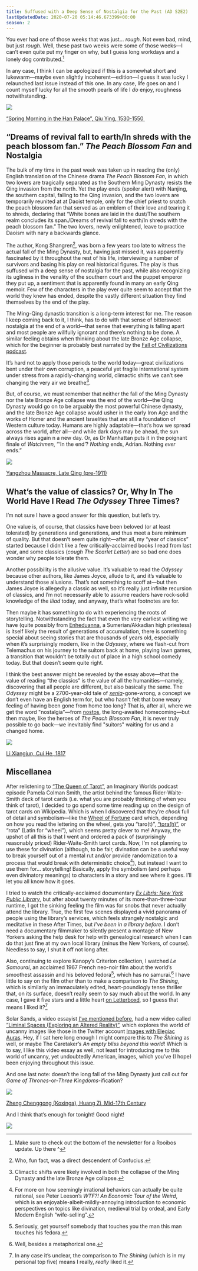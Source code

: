 ```yaml
---
title: Suffused with a Deep Sense of Nostalgia for the Past (AD S2E2)
lastUpdatedDate: 2020-07-20 05:14:46.673399+00:00
season: 2
---
```


You ever had one of those weeks that was just… *rough*. Not even bad, mind, but just *rough*. Well, these past two weeks were some of those weeks—I can’t even quite put my finger on why, but I guess long workdays and a lonely dog contributed.[^1]

In any case, I think I can be apologized if this is a somewhat short and lukewarm—maybe even slightly incoherent—edition—I guess it was lucky I relaunched last issue instead of this one. In any case, life goes on and I count myself lucky for all the smooth pearls of life I *do* enjoy, roughness notwithstanding.

 ![](https://buttondown-attachments.s3.us-west-2.amazonaws.com/images/5bb2e3ef-6ec9-494b-9526-cdab3be5f1bf.jpg) 

[“Spring Morning in the Han Palace”, Qiu Ying, 1530-1550 ](https://commons.wikimedia.org/wiki/File:Ch%27iu_Ying_001.jpg)

## “Dreams of revival fall to earth/In shreds with the peach blossom fan.” *The Peach Blossom Fan* and Nostalgia

The bulk of my time in the past week was taken up in reading the (only) English translation of the Chinese drama *The Peach Blossom Fan*, in which two lovers are tragically separated as the Southern Ming Dynasty resists the Qing invasion from the north. Yet the play ends (spoiler alert) with Nanjing, the southern capital, falling to the Qing invasion, and the two lovers are temporarily reunited at at Daoist temple, only for the chief priest to snatch the peach blossom fan that served as an emblem of their love and tearing it to shreds, declaring that “White bones are laid in the dust/The southern realm concludes its span./Dreams of revival fall to earth/In shreds with the peach blossom fan.” The two lovers, newly enlightened, leave to practice Daoism with nary a backwards glance.

The author, Kong Shangren[^2], was born a few years too late to witness the actual fall of the Ming Dynasty, but, having just missed it, was apparently fascinated by it throughout the rest of his life, interviewing a number of survivors and basing his play on real historical figures. The play is thus suffused with a deep sense of nostalgia for the past, while also recognizing its ugliness in the venality of the southern court and the puppet emperor they put up, a sentiment that is apparently found in many an early Qing memoir. Few of the characters in the play ever quite seem to accept that the world they knew has ended, despite the vastly different situation they find themselves by the end of the play.

The Ming-Qing dynastic transition is a long-term interest for me.  The reason I keep coming back to it, I think, has to do with that sense of bittersweet nostalgia at the end of a world—that sense that everything is falling apart and most people are willfully ignorant and there’s nothing to be done. A similar feeling obtains when thinking about the late Bronze Age collapse, which for the beginner is probably best narrated by the [Fall of Civilizations podcast](https://fallofcivilizationspodcast.com/2019/01/21/episode-2-is-now-live/).

It’s hard not to apply those periods to the world today—great civilizations bent under their own corruption, a peaceful yet fragile international system under stress from a rapidly-changing world, climactic shifts we can’t see changing the very air we breathe[^3].

But, of course, we must remember that neither the fall of the Ming Dynasty nor the late Bronze Age collapse was the end of the world—the Qing Dynasty would go on to be arguably the most powerful Chinese dynasty, and the late Bronze Age collapse would usher in the early Iron Age and the works of Homer and the ancient Israelites that are still a foundation of Western culture today. Humans are highly adaptable—that’s how we spread across the world, after all—and while dark days may be ahead, the sun always rises again n a new day. Or, as Dr Manhattan puts it in the poignant finale of *Watchmen*, “‘In the end’? _Nothing_ ends, Adrian. Nothing _ever_ ends.”

 ![](https://buttondown-attachments.s3.us-west-2.amazonaws.com/images/4d1b7a70-4736-43d9-8932-2221baf4e7e5.jpg) 

[Yangzhou Massacre, Late Qing (pre-1911)](https://en.wikipedia.org/wiki/File:Yangzhou_massacre.jpg)

## What’s the value of classics? Or, Why In The World Have I Read *The Odyssey* Three Times?

I’m not sure I have a good answer for this question, but let’s try.

One value is, of course, that classics have been beloved (or at least tolerated) by generations and generations, and thus meet a bare minimum of quality. But that doesn’t seem quite right—after all, my “year of classics” started because I didn’t like a few critically-acclaimed books I read from last year, and some classics (*cough* *The Scarlet Letter*) are so bad one does wonder why people tolerate them.

Another possibility is the allusive value. It’s valuable to read the *Odyssey* because other authors, like James Joyce, allude to it, and it’s valuable to understand those allusions. That’s not something to scoff at—but then James Joyce is allegedly a classic as well, so it’s really just infinite recursion of classics, and I’m not necessarily able to assume readers have rock-solid knowledge of the *Iliad* today, and anyway, that’s what footnotes are for.

Then maybe it has something to do with experiencing the roots of storytelling. Notwithstanding the fact that even the very earliest writing we have (quite possibly from [Enheduanna](https://en.wikipedia.org/wiki/Enheduanna), a Sumerian/Akkadian high priestess) is itself likely the result of generations of accumulation, there is something special about seeing stories that are thousands of years old, especially when it’s surprisingly modern, like in the *Odyssey*, where we flash-cut from Telemachus on his journey to the suitors back at home, playing lawn games, a transition that wouldn’t be totally out of place in a high school comedy today. But that doesn’t seem quite right.

I think the best answer might be revealed by the essay above—that the value of reading “the classics” is the value of all the humanities—namely, discovering that all people are different, but also basically the same. The *Odyssey* might be a 2700-year-old tale of [*xenia*](https://en.wikipedia.org/wiki/Xenia_(Greek))-gone-wrong, a concept we don’t even have an English term for, but who hasn’t felt that bone weary feeling of having been gone from home too long? That is, after all, where we get the word "nostalgia”—from [nostos](https://en.wikipedia.org/wiki/Nostos), the long-awaited homecoming—but then maybe, like the heroes of *The Peach Blossom Fan*, it is never truly possible to go back—we inevitably find "suitors" waiting for us and a changed home.

 ![](https://buttondown-attachments.s3.us-west-2.amazonaws.com/images/43170360-9d42-4439-9d3f-d257db62b8e3.jpg) 

[Li Xiangjun, Cui He, 1817](https://commons.wikimedia.org/wiki/File:%E6%B8%85_%E6%9D%8E%E9%A6%99%E5%90%9B%E5%B0%8F%E5%BD%B1_%E8%BB%B8-Portrait_of_Li_Xiangjun_MET_DP146994.jpg)

## Miscellanea

After relistening to [“The Queen of Tarot”](https://www.imaginaryworldspodcast.org/queen-of-tarot.html), an Imaginary Worlds podcast episode Pamela Colman Smith, the artist behind the famous Rider-Waite-Smith deck of tarot cards (i.e. what you are probably thinking of when you think of tarot), I decided to go spend some time reading up on the design of tarot cards on Wikipedia. Which is when I discovered that they’re *chock* full of detail and symbolism—like the [Wheel of Fortune](https://en.wikipedia.org/wiki/Wheel_of_Fortune_(Tarot_card)) card which, depending on how you read the lettering on the wheel, gets you “taro(t)”, [“tora(h)”](https://en.wikipedia.org/wiki/Torah), or “rota” (Latin for “wheel”), which seems pretty clever to me! Anyway, the upshot of all this is that I went and ordered a pack of (surprisingly reasonably priced) Rider-Waite-Smith tarot cards. Now, I’m not planning to use these for divination (although, to be fair, divination can be a useful way to break yourself out of a mental rut and/or provide randomization to a process that would break with deterministic choice[^4]), but instead I want to use them for… storytelling! Basically, apply the symbolism (and perhaps even divinatory meanings) to characters in a story and see where it goes. I’ll let you all know how it goes.

I tried to watch the critically-acclaimed documentary [*Ex Libris: New York Public Library*](https://www.imdb.com/title/tt6209282/), but after about twenty minutes of its more-than-three-hour runtime, I got the sinking feeling the film was for snobs that never actually attend the library. True, the first few scenes displayed a vivid panorama of people using the library’s services, which feels strangely nostalgic and meditative in these After Times, but *I’ve been in a library before*. I don’t need a documentary filmmaker to silently present a montage of New Yorkers asking the help desk for help with genealogical research when I can do that just fine at my own local library (minus the New Yorkers, of course). Needless to say, I shut it off not long after.

Also, continuing to explore Kanopy’s Criterion collection, I watched *Le Samourai*, an acclaimed 1967 French neo-noir film about the world’s smoothest assassin and his beloved fedora[^5], which has no samurai.[^6] I have little to say on the film other than to make a comparison to *The Shining*, which is similarly an immaculately edited, heart-poundiogly tense thriller that, on its surface, doesn’t really seem to say much about the world. In any case, I gave it five stars and a little heart [on Letterboxd](https://letterboxd.com/film/le-samourai/), so I guess that means I liked it?[^7]

Solar Sands, a video essayist [I’ve mentioned before](https://buttondown.email/rwblickhan/archive/an-imitation-of-the-eternal-forms-aid-s1e25/), had a new video called [”Liminal Spaces (Exploring an Altered Reality)”](https://youtu.be/N63pQGhvK4M), which explores the world of uncanny images like those in the Twitter account [Images with Elegiac Auras](https://twitter.com/elegiac_images). Hey, if I sat here long enough I might compare this to *The Shining* as well, or maybe The Caretaker’s *An empty bliss beyond this world*! Which is to say, I like this video essay as well, not least for introducing me to this world of uncanny, yet undoubtedly American, images, which you’ve (I hope) been enjoying throughout this issue.

And one last note: doesn’t the long fall of the Ming Dynasty just call out for *Game of Thrones*-or-*Three Kingdoms*-ification?

 ![](https://buttondown-attachments.s3.us-west-2.amazonaws.com/images/dd5e504a-48e9-4898-8464-d32cab732f34.jpg) 

[Zheng Chenggong (Koxinga), Huang Zi, Mid-17th Century](https://en.wikipedia.org/wiki/File:Portrait_of_Zheng_Chenggong.jpg)

And I think that’s enough for tonight! Good night!

 ![](https://buttondown-attachments.s3.us-west-2.amazonaws.com/images/58dca115-31a2-4558-8798-6337a08fc05c.png) 
 
[^1]:	Make sure to check out the bottom of the newsletter for a Rooibos update. Up there ^

[^2]:	Who, fun fact, was a direct descendent of Confucius.

[^3]:	Climactic shifts were likely involved in both the collapse of the Ming Dynasty and the late Bronze Age collapse.

[^4]:	For more on how seemingly irrational behaviors can actually be quite rational, see Peter Leeson’s *WTF?! An Economic Tour of the Weird*, which is an enjoyable-albeit-mildly-annoying introduction to economic perspectives on topics like divination, medieval trial by ordeal, and Early Modern English “wife-selling”.

[^5]:	Seriously, get yourself somebody that touches you the man this man touches his fedora.

[^6]:	Well, besides a metaphorical one.

[^7]:	In any case it’s unclear, the comparison to *The Shining* (which is in my personal top five) means I really, *really* liked it.